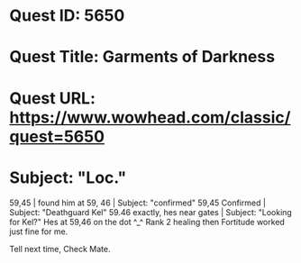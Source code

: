 # Quest ID: 5650
# Quest Title: Garments of Darkness
# Quest URL: https://www.wowhead.com/classic/quest=5650
# Subject: "Loc."
59,45 | found him at 59, 46 | Subject: "confirmed"
59,45 Confirmed | Subject: "Deathguard Kel"
59.46 exactly, hes near gates | Subject: "Looking for Kel?"
Hes at 59,46 on the dot
^_^ Rank 2 healing then Fortitude worked just fine for me.

Tell next time,
Check Mate.